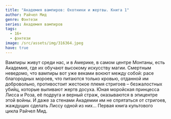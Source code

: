 ```yaml
---
title: "Академия вампиров: Охотники и жертвы. Книга 1"
author: Райчел Мид
genre: Фэнтези
series: Академия вампиров
tags:
  - 16+
  - фэнтези
image: /src/assets/img/316364.jpeg
have: true
---
```

Вампиры живут среди нас, и в Америке, в самом центре Монтаны, есть Академия, где их обучают высокому искусству магии. Смертным неведомо, что вампиры вот уже веками воюют между собой: расе благородных мороев, что питаются только кровью, отданной им добровольно, противостоит жестокое племя стригоев – безжалостных убийц, которые выпивают жертв досуха. Юная моройская принцесса Лисса и Роза, её подруга и верный страж, оказываются в эпицентре этой войны. И даже за стенами Академии им не спрятаться от стригоев, жаждущих сделать Лиссу одной из них… Первая книга культового цикла Райчел Мид.
